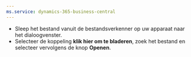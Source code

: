 ```yaml
---
ms.service: dynamics-365-business-central
---
```

- Sleep het bestand vanuit de bestandsverkenner op uw apparaat naar het dialoogvenster.
- Selecteer de koppeling **klik hier om te bladeren**, zoek het bestand en selecteer vervolgens de knop **Openen**.